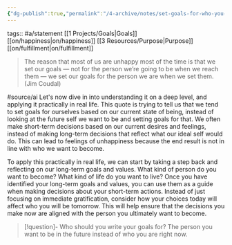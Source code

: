 ```yaml
---
{"dg-publish":true,"permalink":"/4-archive/notes/set-goals-for-who-you-will-be-when-you-achieve-them/"}
---
```



tags:: #a/statement  [[1 Projects/Goals\|Goals]] [[on/happiness\|on/happiness]] [[3 Resources/Purpose\|Purpose]] [[on/fulfillment\|on/fulfillment]]

> The reason that most of us are unhappy most of the time is that we set our goals — not for the person we’re going to be when we reach them — we set our goals for the person we are when we set them. (Jim Coudal)

#source/ai Let's now dive in into understanding it on a deep level, and applying it practically in real life. This quote is trying to tell us that we tend to set goals for ourselves based on our current state of being, instead of looking at the future self we want to be and setting goals for that. We often make short-term decisions based on our current desires and feelings, instead of making long-term decisions that reflect what our ideal self would do. This can lead to feelings of unhappiness because the end result is not in line with who we want to become.

To apply this practically in real life, we can start by taking a step back and reflecting on our long-term goals and values. What kind of person do you want to become? What kind of life do you want to live? Once you have identified your long-term goals and values, you can use them as a guide when making decisions about your short-term actions. Instead of just focusing on immediate gratification, consider how your choices today will affect who you will be tomorrow. This will help ensure that the decisions you make now are aligned with the person you ultimately want to become.

> [!question]- Who should you write your goals for?
> The person you want to be in the future instead of who you are right now.